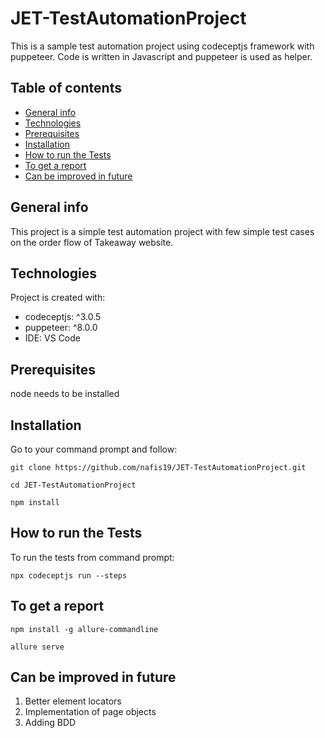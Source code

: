 # JET-TestAutomationProject

This is a sample test automation project using codeceptjs framework with puppeteer. Code is written in Javascript and puppeteer is used as helper.


## Table of contents
* [General info](#general-info)
* [Technologies](#technologies)
* [Prerequisites](#prerequisites)
* [Installation](#installation)
* [How to run the Tests](#How-o-run-the-Tests)
* [To get a report](#to-get-a-report)
* [Can be improved in future](#can-be-improved-in-future)

## General info
This project is a simple test automation project with few simple test cases on the order flow of Takeaway website.
	
## Technologies
Project is created with:
* codeceptjs: ^3.0.5
* puppeteer: ^8.0.0
* IDE: VS Code

## Prerequisites
node needs to be installed

## Installation
Go to your command prompt and follow:

```
git clone https://github.com/nafis19/JET-TestAutomationProject.git

cd JET-TestAutomationProject

npm install

```


## How to run the Tests
To run the tests from command prompt:

```
npx codeceptjs run --steps

```

## To get a report

```
npm install -g allure-commandline

allure serve

```

## Can be improved in future
1. Better element locators
2. Implementation of page objects
3. Adding BDD
